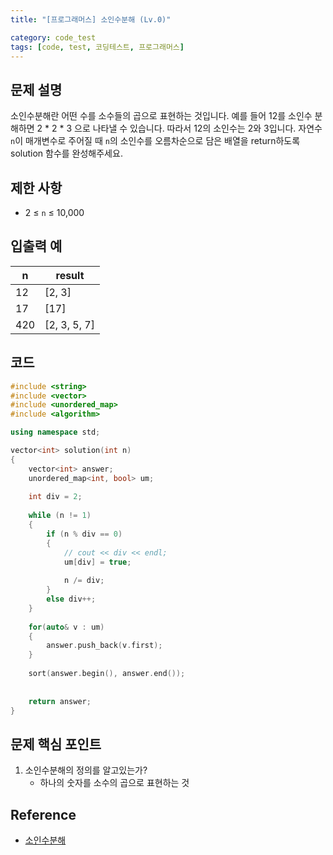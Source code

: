 ```yaml
---
title: "[프로그래머스] 소인수분해 (Lv.0)"

category: code_test
tags: [code, test, 코딩테스트, 프로그래머스]
---
```


## 문제 설명

소인수분해란 어떤 수를 소수들의 곱으로 표현하는 것입니다. 예를 들어 12를 소인수 분해하면 2 * 2 * 3 으로 나타낼 수 있습니다. 따라서 12의 소인수는 2와 3입니다. 자연수 `n`이 매개변수로 주어질 때 `n`의 소인수를 오름차순으로 담은 배열을 return하도록 solution 함수를 완성해주세요.



## 제한 사항
- 2 ≤ `n` ≤ 10,000



## 입출력 예

| n    | result       |
| ---- | ------------ |
| 12   | [2, 3]       |
| 17   | [17]         |
| 420  | [2, 3, 5, 7] |



## 코드

~~~c++
#include <string>
#include <vector>
#include <unordered_map>
#include <algorithm>

using namespace std;

vector<int> solution(int n)
{
    vector<int> answer;
    unordered_map<int, bool> um;
 
    int div = 2;
    
    while (n != 1)
    {
        if (n % div == 0)
        {
            // cout << div << endl;
            um[div] = true;
            
            n /= div;
        }
        else div++;
    }
    
    for(auto& v : um)
    {
        answer.push_back(v.first);
    }
    
    sort(answer.begin(), answer.end());
    
    
    return answer;
}
~~~



## 문제 핵심 포인트

1. 소인수분해의 정의를 알고있는가?
   - 하나의 숫자를 소수의 곱으로 표현하는 것




## Reference
* [소인수분해](https://school.programmers.co.kr/learn/courses/30/lessons/120852)